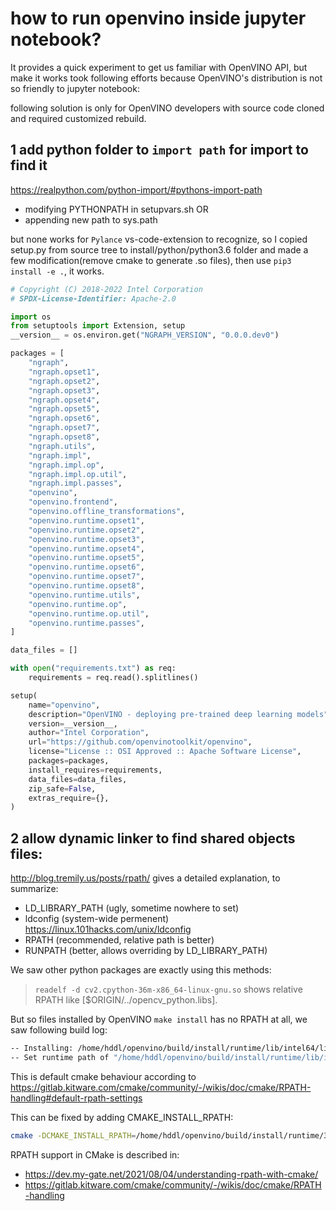 # how to run openvino inside jupyter notebook?

It provides a quick experiment to get us familiar with OpenVINO API, but make it works took following efforts because OpenVINO's distribution is not so friendly to jupyter notebook:

following solution is only for OpenVINO developers with source code cloned and required customized rebuild.
## 1 add python folder to `import path` for import to find it

https://realpython.com/python-import/#pythons-import-path
 
   - modifying PYTHONPATH in setupvars.sh OR
   - appending new path to sys.path

but none works for `Pylance` vs-code-extension to recognize, so I copied setup.py from source tree to install/python/python3.6 folder and made a few modification(remove cmake to generate .so files), then use `pip3 install -e .`, it works. 

```python
# Copyright (C) 2018-2022 Intel Corporation
# SPDX-License-Identifier: Apache-2.0

import os
from setuptools import Extension, setup
__version__ = os.environ.get("NGRAPH_VERSION", "0.0.0.dev0")

packages = [
    "ngraph",
    "ngraph.opset1",
    "ngraph.opset2",
    "ngraph.opset3",
    "ngraph.opset4",
    "ngraph.opset5",
    "ngraph.opset6",
    "ngraph.opset7",
    "ngraph.opset8",
    "ngraph.utils",
    "ngraph.impl",
    "ngraph.impl.op",
    "ngraph.impl.op.util",
    "ngraph.impl.passes",
    "openvino",
    "openvino.frontend",
    "openvino.offline_transformations",
    "openvino.runtime.opset1",
    "openvino.runtime.opset2",
    "openvino.runtime.opset3",
    "openvino.runtime.opset4",
    "openvino.runtime.opset5",
    "openvino.runtime.opset6",
    "openvino.runtime.opset7",
    "openvino.runtime.opset8",
    "openvino.runtime.utils",
    "openvino.runtime.op",
    "openvino.runtime.op.util",
    "openvino.runtime.passes",
]

data_files = []

with open("requirements.txt") as req:
    requirements = req.read().splitlines()

setup(
    name="openvino",
    description="OpenVINO - deploying pre-trained deep learning models",
    version=__version__,
    author="Intel Corporation",
    url="https://github.com/openvinotoolkit/openvino",
    license="License :: OSI Approved :: Apache Software License",
    packages=packages,
    install_requires=requirements,
    data_files=data_files,
    zip_safe=False,
    extras_require={},
)
```

## 2 allow dynamic linker to find shared objects files:

http://blog.tremily.us/posts/rpath/ gives a detailed explanation, to summarize:

 - LD_LIBRARY_PATH (ugly, sometime nowhere to set)
 - ldconfig (system-wide permenent) https://linux.101hacks.com/unix/ldconfig
 - RPATH (recommended, relative path is better)
 - RUNPATH (better, allows overriding by LD_LIBRARY_PATH)

We saw other python packages are exactly using this methods: 
> `readelf -d cv2.cpython-36m-x86_64-linux-gnu.so` shows relative RPATH like [$ORIGIN/../opencv_python.libs].

But so files installed by OpenVINO `make install` has no RPATH at all, we saw following build log:

```bash
-- Installing: /home/hddl/openvino/build/install/runtime/lib/intel64/libopenvino_intel_cpu_plugin.so
-- Set runtime path of "/home/hddl/openvino/build/install/runtime/lib/intel64/libopenvino_intel_cpu_plugin.so" to ""
```

This is default cmake behaviour according to https://gitlab.kitware.com/cmake/community/-/wikis/doc/cmake/RPATH-handling#default-rpath-settings

This can be fixed by adding CMAKE_INSTALL_RPATH:
```bash
cmake -DCMAKE_INSTALL_RPATH=/home/hddl/openvino/build/install/runtime/3rdparty/tbb/lib:/home/hddl/openvino/build/install/runtime/3rdparty/hddl/lib:/home/hddl/openvino/build/install/runtime/lib/intel64 .
```

RPATH support in CMake is described in:
 - https://dev.my-gate.net/2021/08/04/understanding-rpath-with-cmake/
 - https://gitlab.kitware.com/cmake/community/-/wikis/doc/cmake/RPATH-handling

